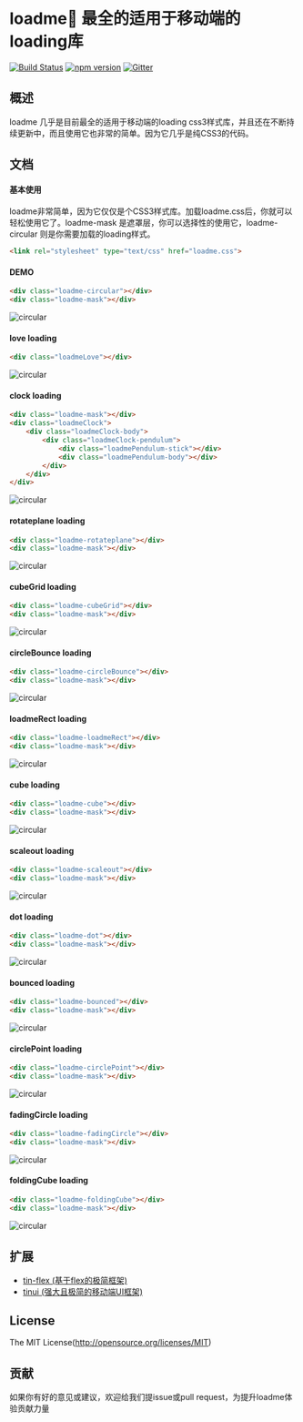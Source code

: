 
loadme💫 最全的适用于移动端的loading库
====

[![Build Status](https://api.travis-ci.org/zx1988826/tin-flex.svg?branch=master)](https://travis-ci.org/zx1988826/loadme)
[![npm version](https://img.shields.io/badge/npm-v1.1.0-blue.svg)](https://www.npmjs.com/package/tin-flex)
[![Gitter](https://badges.gitter.im/weui/weui.svg)](https://gitter.im/loadme)

## 概述

loadme 几乎是目前最全的适用于移动端的loading css3样式库，并且还在不断持续更新中，而且使用它也非常的简单。因为它几乎是纯CSS3的代码。

## 文档
#### 基本使用
loadme非常简单，因为它仅仅是个CSS3样式库。加载loadme.css后，你就可以轻松使用它了。loadme-mask 是遮罩层，你可以选择性的使用它，loadme-circular 则是你需要加载的loading样式。

```html
<link rel="stylesheet" type="text/css" href="loadme.css">
```

#### DEMO
```html
<div class="loadme-circular"></div>
<div class="loadme-mask"></div>
```
![circular](http://ohwq8bodu.bkt.clouddn.com/git/cir.gif)

#### love loading
```html
<div class="loadmeLove"></div>
```
![circular](http://ohwq8bodu.bkt.clouddn.com/git/love.gif)

#### clock loading
```html
<div class="loadme-mask"></div>
<div class="loadmeClock">
    <div class="loadmeClock-body">
        <div class="loadmeClock-pendulum">
            <div class="loadmePendulum-stick"></div>
            <div class="loadmePendulum-body"></div>
        </div>
    </div>
</div>
```
![circular](http://ohwq8bodu.bkt.clouddn.com/git/clock.gif)

#### rotateplane loading
```html
<div class="loadme-rotateplane"></div>
<div class="loadme-mask"></div>
```
![circular](http://ohwq8bodu.bkt.clouddn.com/git/rotateplane.gif)

#### cubeGrid loading
```html
<div class="loadme-cubeGrid"></div>
<div class="loadme-mask"></div>
```
![circular](http://ohwq8bodu.bkt.clouddn.com/git/cubeGrid.gif)

#### circleBounce loading
```html
<div class="loadme-circleBounce"></div>
<div class="loadme-mask"></div>
```
![circular](http://ohwq8bodu.bkt.clouddn.com/git/circleBounce.gif)

#### loadmeRect loading
```html
<div class="loadme-loadmeRect"></div>
<div class="loadme-mask"></div>
```
![circular](http://ohwq8bodu.bkt.clouddn.com/git/loadmeRect.gif)

#### cube loading
```html
<div class="loadme-cube"></div>
<div class="loadme-mask"></div>
```
![circular](http://ohwq8bodu.bkt.clouddn.com/git/cube.gif)

#### scaleout loading
```html
<div class="loadme-scaleout"></div>
<div class="loadme-mask"></div>
```
![circular](http://ohwq8bodu.bkt.clouddn.com/git/scaleout.gif)

#### dot loading
```html
<div class="loadme-dot"></div>
<div class="loadme-mask"></div>
```
![circular](http://ohwq8bodu.bkt.clouddn.com/git/dot.gif)

#### bounced loading
```html
<div class="loadme-bounced"></div>
<div class="loadme-mask"></div>
```
![circular](http://ohwq8bodu.bkt.clouddn.com/git/bounced.gif)

#### circlePoint loading
```html
<div class="loadme-circlePoint"></div>
<div class="loadme-mask"></div>
```
![circular](http://ohwq8bodu.bkt.clouddn.com/git/circlePoint.gif)

#### fadingCircle loading
```html
<div class="loadme-fadingCircle"></div>
<div class="loadme-mask"></div>
```
![circular](http://ohwq8bodu.bkt.clouddn.com/git/fadingCircle.gif)

#### foldingCube loading
```html
<div class="loadme-foldingCube"></div>
<div class="loadme-mask"></div>
```
![circular](http://ohwq8bodu.bkt.clouddn.com/git/foldingCube.gif)

## 扩展
- [tin-flex (基于flex的极简框架)](https://github.com/zx1988826/tin-flex/)
- [tinui (强大且极简的移动端UI框架)](https://github.com/zx1988826/tinui/)

## License
The MIT License(http://opensource.org/licenses/MIT)

## 贡献

如果你有好的意见或建议，欢迎给我们提issue或pull request，为提升loadme体验贡献力量
